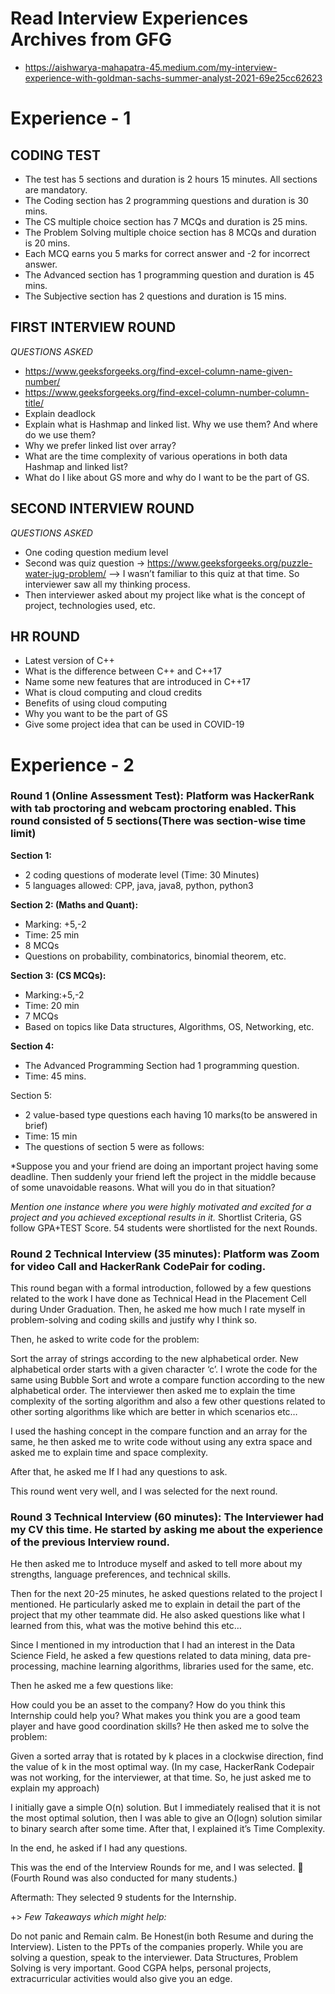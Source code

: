 # Read Interview Experiences Archives from GFG

 - https://aishwarya-mahapatra-45.medium.com/my-interview-experience-with-goldman-sachs-summer-analyst-2021-69e25cc62623



# Experience - 1

## CODING TEST

- The test has 5 sections and duration is 2 hours 15 minutes. All sections are mandatory.
- The Coding section has 2 programming questions and duration is 30 mins.
- The CS multiple choice section has 7 MCQs and duration is 25 mins.
- The Problem Solving multiple choice section has 8 MCQs and duration is 20 mins.
- Each MCQ earns you 5 marks for correct answer and -2 for incorrect answer.
- The Advanced section has 1 programming question and duration is 45 mins.
- The Subjective section has 2 questions and duration is 15 mins.


## FIRST INTERVIEW ROUND

*QUESTIONS ASKED*

- https://www.geeksforgeeks.org/find-excel-column-name-given-number/
- https://www.geeksforgeeks.org/find-excel-column-number-column-title/
- Explain deadlock
- Explain what is Hashmap and linked list. Why we use them? And where do we use them?
- Why we prefer linked list over array?
- What are the time complexity of various operations in both data Hashmap and linked list?
- What do I like about GS more and why do I want to be the part of GS.

## SECOND INTERVIEW ROUND

*QUESTIONS ASKED*

- One coding question medium level
- Second was quiz question  -> https://www.geeksforgeeks.org/puzzle-water-jug-problem/  –> I wasn’t familiar to this quiz at that time. So interviewer saw all my thinking process.
- Then interviewer asked about my project like what is the concept of project, technologies used, etc.


## HR ROUND

- Latest version of C++
- What is the difference between C++ and C++17
- Name some new features that are introduced in C++17
- What is cloud computing and cloud credits
- Benefits of using cloud computing
- Why you want to be the part of GS
- Give some project idea that can be used in COVID-19





# Experience - 2

### Round 1 (Online Assessment Test): Platform was HackerRank with tab proctoring and webcam proctoring enabled. This round consisted of 5 sections(There was section-wise time limit)

**Section 1:**

- 2 coding questions of moderate level (Time: 30 Minutes)
- 5 languages allowed: CPP, java, java8, python, python3

**Section 2: (Maths and Quant):**

- Marking: +5,-2
- Time: 25 min
- 8 MCQs
- Questions on probability, combinatorics, binomial theorem, etc.

**Section 3: (CS MCQs):**

- Marking:+5,-2
- Time: 20 min
- 7 MCQs
- Based on topics like Data structures, Algorithms, OS, Networking, etc.

**Section 4:**

- The Advanced Programming Section had 1 programming question.
- Time: 45 mins.

Section 5:

- 2 value-based type questions each having 10 marks(to be answered in brief)
- Time: 15 min
- The questions of section 5 were as follows:

*Suppose you and your friend are doing an important project having some deadline. Then suddenly your friend left the project in the middle because of some unavoidable reasons. What will you do in that situation?

*Mention one instance where you were highly motivated and excited for a project and you achieved exceptional results in it.*
Shortlist Criteria, GS follow GPA+TEST Score. 54 students were shortlisted for the next Rounds.

### Round 2 Technical Interview (35 minutes): Platform was Zoom for video Call and HackerRank CodePair for coding.

This round began with a formal introduction, followed by a few questions related to the work I have done as Technical Head in the Placement Cell during Under Graduation. Then, he asked me how much I rate myself in problem-solving and coding skills and justify why I think so.

Then, he asked to write code for the problem:

Sort the array of strings according to the new alphabetical order. New alphabetical order starts with a given character ‘c’.
I wrote the code for the same using Bubble Sort and wrote a compare function according to the new alphabetical order. The interviewer then asked me to explain the time complexity of the sorting algorithm and also a few other questions related to other sorting algorithms like which are better in which scenarios etc…

I used the hashing concept in the compare function and an array for the same, he then asked me to write code without using any extra space and asked me to explain time and space complexity.

After that, he asked me If I had any questions to ask.




This round went very well, and I was selected for the next round.

### Round 3 Technical Interview (60 minutes): The Interviewer had my CV this time. He started by asking me about the experience of the previous Interview round.

He then asked me to Introduce myself and asked to tell more about my strengths, language preferences, and technical skills.

Then for the next 20-25 minutes, he asked questions related to the project I mentioned. He particularly asked me to explain in detail the part of the project that my other teammate did. He also asked questions like what I learned from this, what was the motive behind this etc…

Since I mentioned in my introduction that I had an interest in the Data Science Field, he asked a few questions related to data mining, data pre-processing, machine learning algorithms, libraries used for the same, etc.

Then he asked me a few questions like:

How could you be an asset to the company?
How do you think this Internship could help you?
What makes you think you are a good team player and have good coordination skills?
He then asked me to solve the problem: 

Given a sorted array that is rotated by k places in a clockwise direction, find the value of k in the most optimal way.
(In my case, HackerRank Codepair was not working, for the interviewer, at that time. So, he just asked me to explain my approach)

I initially gave a simple O(n) solution. But I immediately realised that it is not the most optimal solution, then I was able to give an O(logn) solution similar to binary search after some time. After that, I explained it’s Time Complexity.

In the end, he asked if I had any questions. 

This was the end of the Interview Rounds for me, and I was selected. 🙂 (Fourth Round was also conducted for many students.)

Aftermath: They selected 9 students for the Internship.

+> *Few Takeaways which might help:*

Do not panic and Remain calm. Be Honest(in both Resume and during the Interview).
Listen to the PPTs of the companies properly.
While you are solving a question, speak to the interviewer.
Data Structures, Problem Solving is very important. Good CGPA helps, personal projects, extracurricular activities would also give you an edge.
